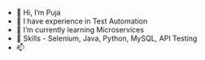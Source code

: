 - 👋 Hi, I’m Puja
- 👀 I have experience in Test Automation
- 🌱 I’m currently learning Microservices
- 💞️ Skills - Selenium, Java, Python, MySQL, API Testing
- 📫 

<!---
pujak2/pujak2 is a ✨ special ✨ repository because its `README.md` (this file) appears on your GitHub profile.
You can click the Preview link to take a look at your changes.
--->
